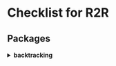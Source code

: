 # Checklist for R2R

## **Packages**

<details>
  <summary><b>backtracking</b></summary>

- [ ] return이랑 Ok의 차이?
    - [ ] D
    - [ ] Heun
    - [ ] ss


- [ ] Result를 언제 사용하는지 알아보기
    - [ ] D
    - [ ] Heun
    - [ ] ss


- [ ] usize란?
    - [ ] D
    - [ ] Heun
    - [ ] ss


- [ ] 소유권을 넘기는 이유가 뭘까?
    - [ ] D
    - [ ] Heun
    - [ ] ss


</details>

